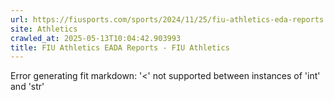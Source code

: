 ```yaml
---
url: https://fiusports.com/sports/2024/11/25/fiu-athletics-eda-reports.aspx
site: Athletics
crawled_at: 2025-05-13T10:04:42.903993
title: FIU Athletics EADA Reports - FIU Athletics
---
```


Error generating fit markdown: '<' not supported between instances of 'int' and 'str'
